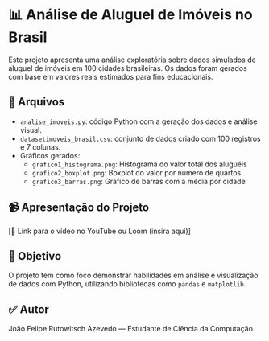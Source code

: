 
# 📊 Análise de Aluguel de Imóveis no Brasil

Este projeto apresenta uma análise exploratória sobre dados simulados de aluguel de imóveis em 100 cidades brasileiras. Os dados foram gerados com base em valores reais estimados para fins educacionais.

## 📁 Arquivos

- `analise_imoveis.py`: código Python com a geração dos dados e análise visual.
- `datasetimoveis_brasil.csv`: conjunto de dados criado com 100 registros e 7 colunas.
- Gráficos gerados:
  - `grafico1_histograma.png`: Histograma do valor total dos aluguéis
  - `grafico2_boxplot.png`: Boxplot do valor por número de quartos
  - `grafico3_barras.png`: Gráfico de barras com a média por cidade

## 📹 Apresentação do Projeto
[🔗 Link para o vídeo no YouTube ou Loom (insira aqui)]

## 📌 Objetivo
O projeto tem como foco demonstrar habilidades em análise e visualização de dados com Python, utilizando bibliotecas como `pandas` e `matplotlib`.

## ✅ Autor
João Felipe Rutowitsch Azevedo — Estudante de Ciência da Computação
